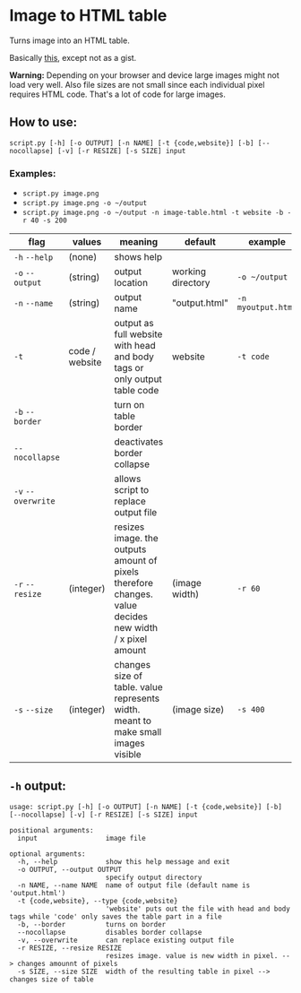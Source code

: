 # Image to HTML table
 Turns image into an HTML table.

Basically [this](https://gist.github.com/TheFel0x/1623c8b0f56fbde4dd6152f41fc41b62), except not as a gist.

**Warning:** Depending on your browser and device large images might not load very well. Also file sizes are not small since each individual pixel requires HTML code. That's a lot of code for large images.


## How to use:
`script.py [-h] [-o OUTPUT] [-n NAME] [-t {code,website}] [-b] [--nocollapse] [-v] [-r RESIZE] [-s SIZE] input`

### Examples:

* `script.py image.png`
* `script.py image.png -o ~/output`
* `script.py image.png -o ~/output -n image-table.html -t website -b -r 40 -s 200`


| flag | values | meaning |default| example |
|--|--|--|--|--|
| `-h` `--help` | (none) | shows help ||||
| `-o` `--output` | (string) | output location|working directory|`-o ~/output`|
|`-n` `--name`|(string)|output name|"output.html"|`-n myoutput.html`|
|`-t`|code / website|output as full website with head and body tags or only output table code|website|`-t code`|
|`-b` `--border`||turn on table border|||
|`--nocollapse`||deactivates border collapse||
|`-v` `--overwrite`||allows script to replace output file|||
|`-r` `--resize`|(integer)|resizes image. the outputs amount of pixels therefore changes. value decides new width / x pixel amount | (image width) | `-r 60`
| `-s` `--size` | (integer) | changes size of table. value represents width. meant to make small images visible | (image size) | `-s 400`

## `-h` output:
```
usage: script.py [-h] [-o OUTPUT] [-n NAME] [-t {code,website}] [-b] [--nocollapse] [-v] [-r RESIZE] [-s SIZE] input

positional arguments:
  input                 image file

optional arguments:
  -h, --help            show this help message and exit
  -o OUTPUT, --output OUTPUT
                        specify output directory
  -n NAME, --name NAME  name of output file (default name is 'output.html')
  -t {code,website}, --type {code,website}
                        'website' puts out the file with head and body tags while 'code' only saves the table part in a file
  -b, --border          turns on border
  --nocollapse          disables border collapse
  -v, --overwrite       can replace existing output file
  -r RESIZE, --resize RESIZE
                        resizes image. value is new width in pixel. --> changes amounnt of pixels
  -s SIZE, --size SIZE  width of the resulting table in pixel --> changes size of table
```